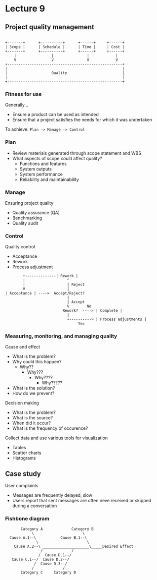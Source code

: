 # Lecture 9

## Project quality management

```

+-------+      +----------+      +------+     +------+
| Scope |      | Schedule |      | Time |     | Cost |
+-------+      +----------+      +------+     +------+
    |                |               |            |
    V                V               V            V
+----------------------------------------------------+
|                                                    |
|                    Quality                         |
|                                                    |
+----------------------------------------------------+
```

### Fitness for use

Generally...

- Ensure a product can be used as intended
- Ensure that a project satisfies the needs for which it was undertaken

To achieve: `Plan -> Manage -> Control`

### Plan

- Review materials generated through scope statement and WBS
- What aspects of scope *could* affect quality?
	- Functions and features
	- System outputs
	- System performance
	- Reliability and maintainability

### Manage

Ensuring project quality

- Quality assurance (QA)
- Benchmarking
- Quality audit

### Control

Quality control

- Acceptance
- Rework
- Process adjustment

```
        +--------------| Rework |
		|                   ^
		|                   | Reject
		V                   | 
| Acceptance | ---->  Accept/Reject? 
                            | 
                            | Accept
                            V        No
                          Rework?  ----> | Complete |
                            |
                            +----------> | Process adjustments |
                                 Yes
```

### Measuring, monitoring, and managing quality

Cause and effect

- What is the problem?
- Why could this happen?
	- Why??
		- Why???
			- Why????
				- Why?????
- What is the solution?
- How do we prevent?

Decision making

- What is the problem?
- What is the source?
- When did it occur?
- What is the frequency of occurence?

Collect data and use various tools for visualization

- Tables
- Scatter charts
- Histograms

## Case study

User complaints

- Messages are frequently delayed, slow
- Users report that sent messages are often neve received or skipped during a conversation

### Fishbone diagram

```
       Category A             Category B
            \                      \        
  Cause A.1--\           Cause B.1--\ 
              \                      \            
    Cause A.2--\ _____________________\_____Desired Effect
                /             /     
               /  Cause D.1--/
   Cause C.1--/  Cause D.2--/
             /  Cause D.3--/
            /             /
       Category C     Category D
```
